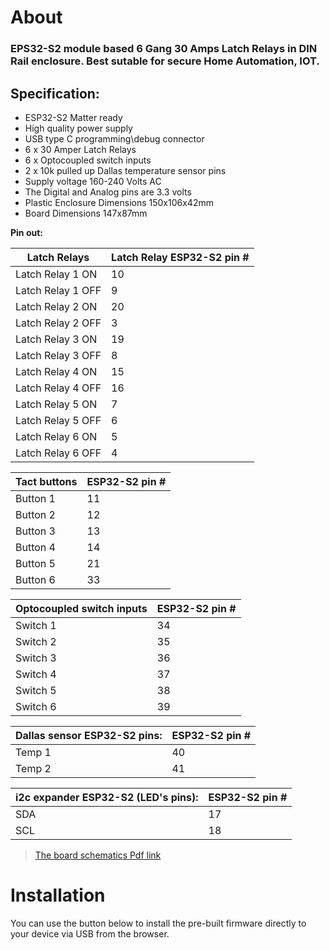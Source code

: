 # About


### EPS32-S2 module based 6 Gang 30 Amps Latch Relays in DIN Rail enclosure. Best sutable for secure Home Automation, IOT. 


## Specification: ##

 - ESP32-S2 Matter ready
 - High quality power supply
 - USB type C programming\debug connector 
 - 6 x 30 Amper Latch Relays 
 - 6 x Optocoupled switch inputs
 - 2 x 10k pulled up Dallas temperature sensor pins
 - Supply voltage 160-240 Volts AC
 - The Digital and Analog pins are 3.3 volts
 - Plastic Enclosure Dimensions 150x106x42mm
 - Board Dimensions 147x87mm

**Pin out:** 
 
Latch Relays | Latch Relay ESP32-S2 pin #
------------|--------------
Latch Relay 1 ON | 10
Latch Relay 1 OFF | 9
Latch Relay 2 ON | 20
Latch Relay 2 OFF | 3
Latch Relay 3 ON | 19
Latch Relay 3 OFF | 8
Latch Relay 4 ON | 15
Latch Relay 4 OFF | 16
Latch Relay 5 ON | 7
Latch Relay 5 OFF | 6
Latch Relay 6 ON | 5
Latch Relay 6 OFF | 4

Tact buttons |  ESP32-S2 pin #
------------|--------------
Button 1 | 11
Button 2 | 12
Button 3 | 13
Button 4 | 14
Button 5 | 21
Button 6 | 33

Optocoupled switch inputs |ESP32-S2 pin #
------------|--------------
Switch 1 | 34
Switch 2 | 35
Switch 3 | 36
Switch 4 | 37
Switch 5 | 38
Switch 6 | 39

Dallas sensor ESP32-S2 pins: |ESP32-S2 pin #
------------|--------------
Temp 1 | 40
Temp 2 | 41

i2c expander ESP32-S2 (LED's pins): |ESP32-S2 pin #
------------|--------------
SDA | 17
SCL | 18


>[The board schematics Pdf link](https://github.com/EasySensors/6Gang30AmpsLatchRelayEspHomeReady/blob/main/docs/ES%D0%9732_RELAYS_SCH_V1.PDF)



# Installation

You can use the button below to install the pre-built firmware directly to your device via USB from the browser.

<esp-web-install-button manifest="manifest.json"></esp-web-install-button>

<script type="module" src="https://unpkg.com/esp-web-tools@8.0.3/dist/web/install-button.js?module"></script>
